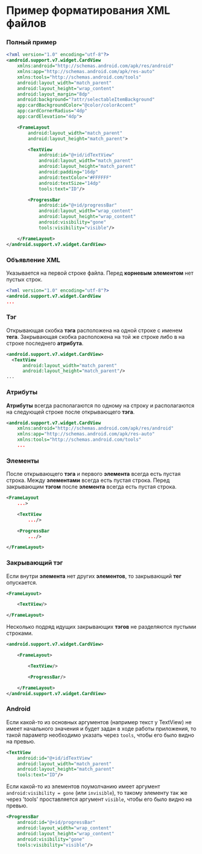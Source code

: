 # Пример форматирования XML файлов

### Полный пример
```xml
<?xml version="1.0" encoding="utf-8"?>
<android.support.v7.widget.CardView
    xmlns:android="http://schemas.android.com/apk/res/android"
    xmlns:app="http://schemas.android.com/apk/res-auto"
    xmlns:tools="http://schemas.android.com/tools"
    android:layout_width="match_parent"
    android:layout_height="wrap_content"
    android:layout_margin="8dp"
    android:background="?attr/selectableItemBackground"
    app:cardBackgroundColor="@color/colorAccent"
    app:cardCornerRadius="4dp"
    app:cardElevation="4dp">

    <FrameLayout
        android:layout_width="match_parent"
        android:layout_height="match_parent">

        <TextView
            android:id="@+id/idTextView"
            android:layout_width="match_parent"
            android:layout_height="match_parent"
            android:padding="16dp"
            android:textColor="#FFFFFF"
            android:textSize="14dp"
            tools:text="ID"/>

        <ProgressBar
            android:id="@+id/progressBar"
            android:layout_width="wrap_content"
            android:layout_height="wrap_content"
            android:visibility="gone"
            tools:visibility="visible"/>

    </FrameLayout>
</android.support.v7.widget.CardView>
```

### Объявление XML
Указывается на первой строке файла. Перед **корневым элементом** нет пустых строк.
```xml
<?xml version="1.0" encoding="utf-8"?>
<android.support.v7.widget.CardView
...
```

### Тэг
Открывающая скобка **тэга** расположена на одной строке с именем **тега**. Закрывающая скобка расположена на той же строке либо в на строке последнего **атрибута**.
```xml
<android.support.v7.widget.CardView>
  <TextView
      android:layout_width="match_parent"
      android:layout_height="match_parent"/>
...
```

### Атрибуты
**Атрибуты** всегда располагаются по одному на строку и располагаются на следующей строке после открывающего **тэга**.
```xml
<android.support.v7.widget.CardView
    xmlns:android="http://schemas.android.com/apk/res/android"
    xmlns:app="http://schemas.android.com/apk/res-auto"
    xmlns:tools="http://schemas.android.com/tools"
    ...
```

### Элементы
После открывающего **тэга** и первого **элемента** всегда есть пустая строка. Между **элементами** всегда есть пустая строка. Перед закрывающим **тэгом** после **элемента** всегда есть пустая строка.

```xml
<FrameLayout
    ...>

    <TextView
        .../>

    <ProgressBar
        .../>

</FrameLayout>
```

### Закрывающий тэг
Если внутри **элемента** нет других **элементов**, то закрывающий **тег** опускается.
```xml
<FrameLayout>

    <TextView/>

</FrameLayout>
```
Несколько подряд идущих закрывающих **тэгов** не разделяются пустыми строками.
```xml
<android.support.v7.widget.CardView>

    <FrameLayout>

        <TextView/>

        <ProgressBar/>

    </FrameLayout>
</android.support.v7.widget.CardView>
```

### Android
Если какой-то из основных аргументов (например текст у TextView) не имеет начального значения и будет задан в ходе работы приложения, то такой параметр необходимо указать через `tools`, чтобы его было видно на превью.
```xml
<TextView
    android:id="@+id/idTextView"
    android:layout_width="match_parent"
    android:layout_height="match_parent"
    tools:text="ID"/>
```
Если какой-то из элементов поумолчанию имеет аргумент `android:visibility = gone` (или `invisible`), то такому элементу так же через 'tools' проставляется аргумент `visible`, чтобы его было видно на превью.
```xml
<ProgressBar
    android:id="@+id/progressBar"
    android:layout_width="wrap_content"
    android:layout_height="wrap_content"
    android:visibility="gone"
    tools:visibility="visible"/>
```

